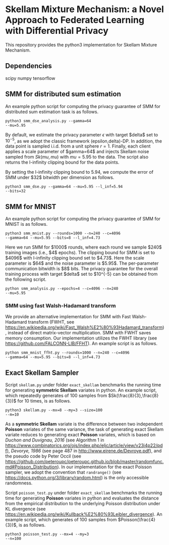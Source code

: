 # Skellam Mixture Mechanism: a Novel Approach to Federated Learning with Differential Privacy

This repository provides the python3 implementation for Skellam Mixture Mechanism.

## Dependencies
scipy
numpy
tensorflow


## SMM for distributed sum estimation

An example python script for computing the privacy guarantee of SMM for distributed sum estimation task is as follows.

</pre><code>python3 smm_dse_analysis.py --gamma=64 --mu=5.95</code></pre>

By default, we estimate the privacy parameter $\epsilon$ with target \$delta\$ set to $10^{-5}$, as we adopt the classic framework (epsilon,delta)-DP. In addition, the data point is sampled i.i.d. from a unit sphere $r=1$. Finally, each client applies a scale parameter of \$gamma=64\$ and injects Skellam noise sampled from $Sk(mu,mu)$ with $mu=5.95$ to the data. The script also returns the l-infinity clipping bound for the data points. 

By setting the l-infinity clipping bound to $5.94$, we compute the error of SMM under \$32\$ bitwidth per dimension as follows.

</pre><code>python3 smm_dse.py --gamma=64 --mu=5.95 --l_inf=5.94 --bits=32</code></pre>

## SMM for MNIST

An example python script for computing the privacy guarantee of SMM for MNIST is as follows. 

</pre><code>python3 smm_mnist.py --rounds=1000 --n=240  --c=4096 --gamma=64  --mu=5.95  --bits=8 --l_inf=4.73</code></pre>

Here we run SMM for \$1000\$ rounds, where each round we sample \$240\$ training images (i.e., \$4\$ epochs). The clipping bound for SMM is set to \$4096\$ with l-infinity clipping bound set to \$4.73\$. Here the scale parameter is \$64\$ and the noise parameter is \$5.95\$. The per-parameter communication bitwidth is \$8\$ bits. The privacy guarantee for the overall training process with target \$delta\$ set to $10^{-5} can be obtained from the following script.

</pre><code>python smm_analysis.py --epochs=4  --c=4096  --n=240 --mu=5.95</code></pre>

### SMM using fast Walsh-Hadamard transform

We provide an alternative implementation for SMM with Fast Walsh-Hadamard transform (FWHT, see https://en.wikipedia.org/wiki/Fast_Walsh%E2%80%93Hadamard_transform), instead of direct matrix-vector multiplication. SMM with FWHT saves memory consumption. Our implementation utilizes the FWHT library (see https://github.com/FALCONN-LIB/FFHT). An example script is as follows.

</pre><code>python smm_mnist_ffht.py --rounds=1000 --n=240  --c=4096 --gamma=64  --mu=5.95  --bits=8 --l_inf=4.73</code></pre>


## Exact Skellam Sampler

Script </pre><code>skellam.py</code></pre> under folder </pre><code>exact_skellam</code></pre> benchmarks the running time for generating **symmetric Skellam** variates in python. An example script, which repeatedly generates of $100$ samples from $Sk(\frac{8}{3},\frac{8}{3})$ for $10$ times, is as follows.

</pre><code>python3 skellam.py --mx=8 --my=3 --size=100 --m=10</code></pre>

As a **symmetric Skellam** variate is the difference between two independent **Poisson** variates of the same variance, the task of generating exact Skellam variate reduces to generating exact **Poisson** variates, which is based on *Duchon and Duvignau, 2016* (see Algorithm 1 in https://www.combinatorics.org/ojs/index.php/eljc/article/view/v23i4p22/pdf), *Devorye, 1986* (see page 487 in http://www.eirene.de/Devroye.pdf), and the pseudo code by Peter Occil (see https://github.com/peteroupc/peteroupc.github.io/blob/master/randomfunc.md#Poisson_Distribution). In our implementation for the exact Poisson sampler, we adopt the convention that </pre><code>randrange()</code></pre> (see https://docs.python.org/3/library/random.html) is the only accessible randomness. 

Script </pre><code>poisson_test.py</code></pre> under folder </pre><code>exact_skellam</code></pre> benchmarks the running time for generating **Poisson** variates in python and evaluates the distance from the empirical distribution to the underlying Poisson distribution under KL divergence (see https://en.wikipedia.org/wiki/Kullback%E2%80%93Leibler_divergence). An example script, which generates of $100$ samples from $Poisson(\frac{4}{3})$, is as follows.

</pre><code>python3 poisson_test.py --mx=4 --my=3 --n=100</code></pre>

